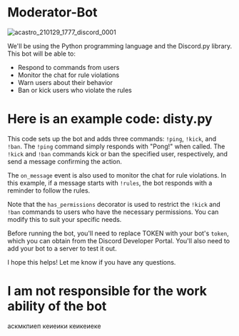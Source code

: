 # Moderator-Bot

![acastro_210129_1777_discord_0001](https://user-images.githubusercontent.com/128980327/232897633-92ca2eaa-42e3-4b1b-8378-eb8487806f67.jpg)

We'll be using the Python programming language and the Discord.py library. This bot will be able to:

* Respond to commands from users
* Monitor the chat for rule violations
* Warn users about their behavior
* Ban or kick users who violate the rules

# Here is an example code: disty.py


This code sets up the bot and adds three commands: `!ping`, `!kick`, and `!ban`. The `!ping` command simply responds with "Pong!" when called. The `!kick` and `!ban` commands kick or ban the specified user, respectively, and send a message confirming the action.

The `on_message` event is also used to monitor the chat for rule violations. In this example, if a message starts with `!rules`, the bot responds with a reminder to follow the rules.

Note that the `has_permissions` decorator is used to restrict the `!kick` and `!ban` commands to users who have the necessary permissions. You can modify this to suit your specific needs.

Before running the bot, you'll need to replace TOKEN with your bot's `token`, which you can obtain from the Discord Developer Portal. You'll also need to add your bot to a server to test it out.

I hope this helps! Let me know if you have any questions.

# I am not responsible for the work ability of the bot
аскмкпиеп
кеиеики
кеикеиеке
